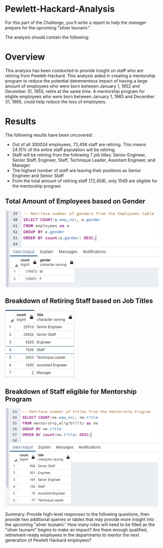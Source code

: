 # Pewlett-Hackard-Analysis

For this part of the Challenge, you’ll write a report to help the manager prepare for the upcoming "silver tsunami."

The analysis should contain the following:

# Overview 
This analysis has been conducted to provide insight on staff who are retiring from Pwelett-Hackard. This analysis aided in creating a mentorship program to reduce the potential detrementous impact of having a large amount of employees who were born between January 1, 1952 and December 31, 1955, retire at the same time. A mentorship program for eligble employees who were born between January 1, 1965 and December 31, 1965, could help reduce the loss of employees.  

# Results
The following results have been uncovered:
- Out of all 300024 employees, 72,458 staff are retiring. This means 24.15% of the entire staff population will be retiring. 
- Staff  will be retiring from the following 7 job titles: Senior Engineer, Senior Staff, Engineer, Staff, Technique Leader, Assistant Engineer, and Manager
- The highest number of staff are leaving their positions as Senior Engineer and Senior Staff
- From the total amount of retiring staff (72,458), only 1549 are eligible for the mentorship program

## Total Amount of Employees based on Gender
![Retiring titles](Resources/total_employees.png)

## Breakdown of Retiring Staff based on Job Titles 
![Retiring titles](Resources/retiring_titles.png)

## Breakdown of Staff eligible for Mentorship Program
![Retiring titles](Resources/eligible_mentors.png)

Summary: Provide high-level responses to the following questions, then provide two additional queries or tables that may provide more insight into the upcoming "silver tsunami."
How many roles will need to be filled as the "silver tsunami" begins to make an impact?
Are there enough qualified, retirement-ready employees in the departments to mentor the next generation of Pewlett Hackard employees?
